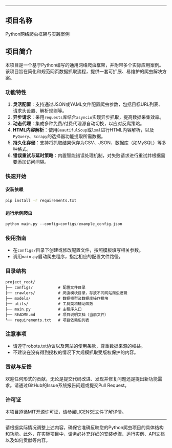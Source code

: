 
---
## 项目名称
Python网络爬虫框架与实践案例

## 项目简介
本项目是一个基于Python编写的通用网络爬虫框架，并附带多个实际应用案例。该项目旨在简化和规范网页数据抓取流程，提供一套可扩展、易维护的爬虫解决方案。

### 功能特性
1. **灵活配置**：支持通过JSON或YAML文件配置爬虫参数，包括目标URL列表、请求头设置、解析规则等。
2. **异步请求**：采用`requests`库结合`asyncio`实现异步抓取，提高数据采集效率。
3. **动态代理**：集成多种免费/付费代理源自动切换，以应对反爬策略。
4. **HTML内容解析**：使用`BeautifulSoup`或`lxml`进行HTML内容解析，以及`PyQuery`、`Scrapy`的选择器功能提取所需数据。
5. **持久化存储**：支持将抓取结果保存为CSV、JSON、数据库（如MySQL）等多种格式。
6. **错误重试与延时策略**：内置智能错误处理机制，对失败请求进行重试并根据需要添加访问间隔。

### 快速开始
#### 安装依赖
```bash
pip install -r requirements.txt
```

#### 运行示例爬虫
```python
python main.py --config=configs/example_config.json
```

### 使用指南
- 在`configs/`目录下创建或修改配置文件，按照模板填写相关参数。
- 调用`main.py`启动爬虫程序，指定相应的配置文件路径。

### 目录结构
```
project_root/
├── configs/           # 配置文件目录
├── crawlers/          # 爬虫模块目录，存放不同网站爬虫逻辑
├── models/            # 数据模型及数据库操作模块
├── utils/             # 工具类和辅助函数
├── main.py            # 主程序入口
├── README.md          # 项目说明文档（当前文件）
└── requirements.txt   # 项目依赖包列表
```

### 注意事项
- 请遵守robots.txt协议以及网站的使用条款，尊重数据来源的权益。
- 不建议在没有得到授权的情况下大规模抓取受版权保护的内容。

### 贡献与反馈
欢迎任何形式的贡献，无论是提交代码改进、发现并修复问题还是提出新功能需求。请通过GitHub的Issue系统报告问题或提交Pull Request。

### 许可证
本项目遵循MIT开源许可证，请参阅LICENSE文件了解详情。

---

请根据实际情况调整上述内容，确保它准确反映您的Python爬虫项目的具体结构和功能。此外，在实际项目中，请务必补充详细的安装步骤、运行实例、API文档以及如何贡献等内容。